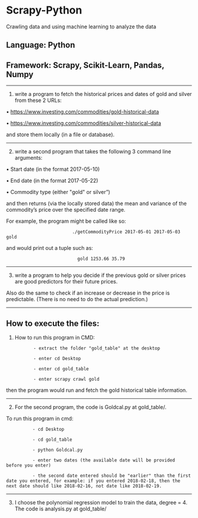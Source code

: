 # Scrapy-Python
Crawling data and using machine learning to analyze the data

Language: Python
---------------------------
Framework: Scrapy, Scikit-Learn, Pandas, Numpy
-------




---------------------------------------------------------------------------------------------------------------------------
1. write a program to fetch the historical prices and dates of gold and silver from these 2 URLs:

•            https://www.investing.com/commodities/gold-historical-data

•            https://www.investing.com/commodities/silver-historical-data

and store them locally (in a file or database).



 
 
 ---------------------------------------------------------------------------------------------------------------------------

2. write a second program that takes the following 3 command line arguments:

•            Start date (in the format 2017-05-10)

•            End date (in the format 2017-05-22)

•            Commodity type (either "gold" or silver”)


and then returns (via the locally stored data) the mean and variance of the commodity’s price over the specified date range.

For example, the program might be called like so:

                             ./getCommodityPrice 2017-05-01 2017-05-03 gold

and would print out a tuple such as:

                               gold 1253.66 35.79

 


-----------------------------------------------------------------------------------------------------------------------
3. write a program to help you decide if the previous gold or silver prices are good predictors for their future prices.

Also do the same to check if an increase or decrease in the price is predictable. (There is no need to do the actual prediction.)





-----------------------------------------------------------------------------------------------------------------------
How to execute the files:
----------------

1. How to run this program in CMD:

              - extract the folder "gold_table" at the desktop
   
              - enter cd Desktop
   
              - enter cd gold_table
   
              - enter scrapy crawl gold
   
then the program would run and fetch the gold historical table information.



----------------------------------------------
2.  For the second program, the code is Goldcal.py at gold_table/.

To run this program in cmd:

              - cd Desktop
              
              - cd gold_table
              
              - python Goldcal.py
              
              - enter two dates (the available date will be provided before you enter)
              
              - the second date entered should be "earlier" than the first date you entered, for example: if you entered 2018-02-18, then the next date should like 2018-02-16, not date like 2018-02-19.
 
 
 
 ---------------------------------------------
 3. I choose the polynomial regression model to train the data, degree = 4.
 The code is analysis.py at gold_table/


